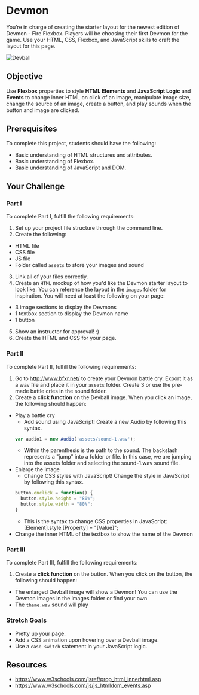 # Devmon

You’re in charge of creating the starter layout for the newest edition of Devmon - Fire Flexbox. Players will be choosing their first Devmon for the game. Use your HTML, CSS, Flexbox, and JavaScript skills to craft the layout for this page.  

![Devball](https://github.com/junior-devleague/devmon/blob/master/images/alldevballs.png)

## Objective

Use **Flexbox** properties to style **HTML Elements** and **JavaScript Logic** and **Events** to change inner HTML on click of an image, manipulate image size, change the source of an image, create a button, and play sounds when the button and image are clicked.

## Prerequisites

To complete this project, students should have the following:
* Basic understanding of HTML structures and attributes.
* Basic understanding of Flexbox.
* Basic understanding of JavaScript and DOM.

## Your Challenge

### Part I

To complete Part I, fulfill the following requirements:
1. Set up your project file structure through the command line.
2. Create the following:
* HTML file
* CSS file
* JS file
* Folder called `assets` to store your images and sound
3. Link all of your files correctly.
4. Create an `HTML` mockup of how you'd like the Devmon starter layout to look like. You can reference the layout in the `images` folder for inspiration. You will need at least the following on your page:
* 3 image sections to display the Devmons
* 1 textbox section to display the Devmon name
* 1 button
5. Show an instructor for approval! :)
6. Create the HTML and CSS for your page.

### Part II

To complete Part II, fulfill the following requirements:
1. Go to http://www.bfxr.net/ to create your Devmon battle cry. Export it as a wav file and place it in your `assets` folder. Create 3 or use the pre-made battle cries in the sound folder.
2. Create a **click function** on the Devball image. When you click an image, the following should happen:
* Play a battle cry
  * Add sound using JavaScript! Create a new Audio by following this syntax.
  ```javascript
  var audio1 = new Audio('assets/sound-1.wav');
  ```
  * Within the parenthesis is the path to the sound. The backslash represents a "jump" into a folder or file. In this case, we are jumping into the assets folder and selecting the sound-1.wav sound file.
* Enlarge the image
  * Change CSS styles with JavaScript! Change the style in JavaScript by following this syntax.
  ```javascript
  button.onclick = function() {
    button.style.height = "80%";
    button.style.width = "80%";
  }
  ```
  * This is the syntax to change CSS properties in JavaScript: [Element].style.[Property] = "[Value]"; 
* Change the inner HTML of the textbox to show the name of the Devmon  

### Part III

To complete Part III, fulfill the following requirements:
1. Create a **click function** on the button. When you click on the button, the following should happen:
* The enlarged Devball image will show a Devmon! You can use the Devmon images in the images folder or find your own
* The `theme.wav` sound will play

### Stretch Goals

* Pretty up your page.
* Add a CSS animation upon hovering over a Devball image.
* Use a `case switch` statement in your JavaScript logic.

## Resources
* https://www.w3schools.com/jsref/prop_html_innerhtml.asp
* https://www.w3schools.com/js/js_htmldom_events.asp
